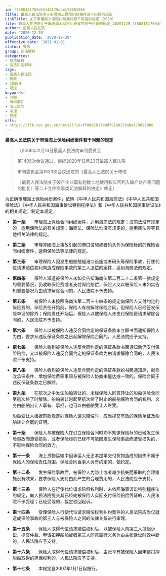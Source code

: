 ```yaml
---
id: ff808181799df6140179abe178691908
title: 最高人民法院关于审理海上保险纠纷案件若干问题的规定
LinkTitle: 关于审理海上保险纠纷案件若干问题的规定（2020）
file: 最高人民法院关于审理海上保险纠纷案件若干问题的规定_20201229_ff808181799df6140179abe178691908.docx
author: 最高人民法院
date: '2020-12-29'
publication_date: '2020-12-29'
effective_date: '2021-01-01'
status: 有效
group: 司法解释
categories:
- 司法解释
- 高法司法解释
tags:
- 最高人民法院
- 有效
- 2020年
- 规定
keywords:
- 问题
- 纠纷案件
- 海上保险
- 审理
- 规定
urls:
- https://flk.npc.gov.cn/detail?id=ff808181799df6140179abe178691908
---
```


**最高人民法院关于审理海上保险纠纷案件若干问题的规定**

> （2006年11月13日最高人民法院审判委员会

> 第1405次会议通过，根据2020年12月23日最高人民法院

> 审判委员会第1823次会议通过的《最高人民法院关于修改

> 〈最高人民法院关于破产企业国有划拨土地使用权应否列入破产财产等问题的批复〉等二十九件商事类司法解释的决定》修正）

为正确审理海上保险纠纷案件，依照《中华人民共和国海商法》《中华人民共和国保险法》《中华人民共和国海事诉讼特别程序法》和《中华人民共和国民事诉讼法》的相关规定，制定本规定。

- **第一条**　　审理海上保险合同纠纷案件，适用海商法的规定；海商法没有规定的，适用保险法的有关规定；海商法、保险法均没有规定的，适用民法典等其他相关法律的规定。

- **第二条**　　审理非因海上事故引起的港口设施或者码头作为保险标的的保险合同纠纷案件，适用保险法等法律的规定。

- **第三条**　　审理保险人因发生船舶触碰港口设施或者码头等保险事故，行使代位请求赔偿权利向造成保险事故的第三人追偿的案件，适用海商法的规定。

- **第四条**　　保险人知道被保险人未如实告知海商法第二百二十二条第一款规定的重要情况，仍收取保险费或者支付保险赔偿，保险人又以被保险人未如实告知重要情况为由请求解除合同的，人民法院不予支持。

- **第五条**　　被保险人未按照海商法第二百三十四条的规定向保险人支付约定的保险费的，保险责任开始前，保险人有权解除保险合同，但保险人已经签发保险单证的除外；保险责任开始后，保险人以被保险人未支付保险费请求解除合同的，人民法院不予支持。

- **第六条**　　保险人以被保险人违反合同约定的保证条款未立即书面通知保险人为由，要求从违反保证条款之日起解除保险合同的，人民法院应予支持。

- **第七条**　　保险人收到被保险人违反合同约定的保证条款书面通知后仍支付保险赔偿，又以被保险人违反合同约定的保证条款为由请求解除合同的，人民法院不予支持。

- **第八条**　　保险人收到被保险人违反合同约定的保证条款的书面通知后，就修改承保条件、增加保险费等事项与被保险人协商未能达成一致的，保险合同于违反保证条款之日解除。

- **第九条**　　在航次之中发生船舶转让的，未经保险人同意转让的船舶保险合同至航次终了时解除。船舶转让时起至航次终了时止的船舶保险合同的权利、义务由船舶出让人享有、承担，也可以由船舶受让人继受。

  船舶受让人根据前款规定向保险人请求赔偿时，应当提交有效的保险单证及船舶转让合同的证明。

- **第十条**　　保险人与被保险人在订立保险合同时均不知道保险标的已经发生保险事故而遭受损失，或者保险标的已经不可能因发生保险事故而遭受损失的，不影响保险合同的效力。

- **第十一条**　　海上货物运输中因承运人无正本提单交付货物造成的损失不属于保险人的保险责任范围。保险合同当事人另有约定的，依约定。

- **第十二条**　　发生保险事故后，被保险人为防止或者减少损失而采取的合理措施没有效果，要求保险人支付由此产生的合理费用的，人民法院应予支持。

- **第十三条**　　保险人在行使代位请求赔偿权利时，未依照海事诉讼特别程序法的规定，向人民法院提交其已经向被保险人实际支付保险赔偿凭证的，人民法院不予受理；已经受理的，裁定驳回起诉。

- **第十四条**　　受理保险人行使代位请求赔偿权利纠纷案件的人民法院应当仅就造成保险事故的第三人与被保险人之间的法律关系进行审理。

- **第十五条**　　保险人取得代位请求赔偿权利后，以被保险人向第三人提起诉讼、提交仲裁、申请扣押船舶或者第三人同意履行义务为由主张诉讼时效中断的，人民法院应予支持。

- **第十六条**　　保险人取得代位请求赔偿权利后，主张享有被保险人因申请扣押船舶取得的担保权利的，人民法院应予支持。

- **第十七条**　　本规定自2007年1月1日起施行。
